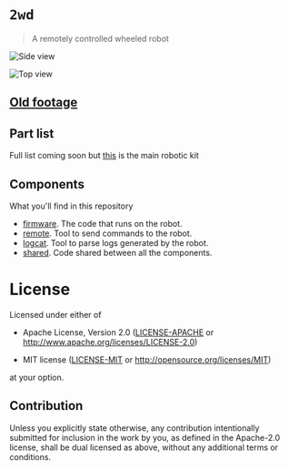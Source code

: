 # `2wd`

> A remotely controlled wheeled robot

![Side view](https://i.imgur.com/6tfG6y8.jpg)

![Top view](https://i.imgur.com/lBd229X.jpg)

## [Old footage](https://mobile.twitter.com/japaricious/status/843971417083432961)

## Part list

Full list coming soon but [this] is the main robotic kit

[this]: https://www.aliexpress.com/item/-/32554236304.html

## Components

What you'll find in this repository

- [firmware](/firmware). The code that runs on the robot.
- [remote](/remote). Tool to send commands to the robot.
- [logcat](/logcat). Tool to parse logs generated by the robot.
- [shared](/shared). Code shared between all the components.

# License

Licensed under either of

- Apache License, Version 2.0 ([LICENSE-APACHE](LICENSE-APACHE) or
  http://www.apache.org/licenses/LICENSE-2.0)

- MIT license ([LICENSE-MIT](LICENSE-MIT) or http://opensource.org/licenses/MIT)

at your option.

## Contribution

Unless you explicitly state otherwise, any contribution intentionally submitted
for inclusion in the work by you, as defined in the Apache-2.0 license, shall be
dual licensed as above, without any additional terms or conditions.
